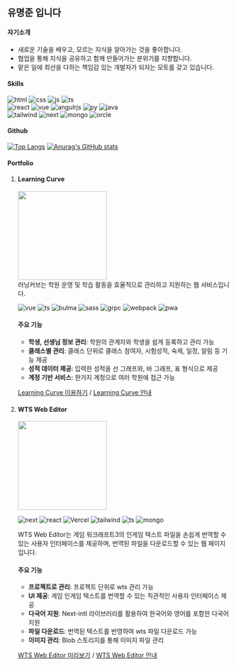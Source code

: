## 유명준 입니다

#### 자기소개
- 새로운 기술을 배우고, 모르는 지식을 알아가는 것을 좋아합니다.
- 협업을 통해 지식을 공유하고 함께 만들어가는 분위기를 지향합니다.
- 맡은 일에 최선을 다하는 책임감 있는 개발자가 되자는 모토를 갖고 있습니다.

#### Skills
![html](https://img.shields.io/badge/HTML5-E34F26?style=for-the-badge&logo=html5&logoColor=white)
![css](https://img.shields.io/badge/CSS3-1572B6?style=for-the-badge&logo=css3&logoColor=white)
![js](https://img.shields.io/badge/JavaScript-F7DF1E?style=for-the-badge&logo=JavaScript&logoColor=white)
![ts](https://img.shields.io/badge/TypeScript-007ACC?style=for-the-badge&logo=typescript&logoColor=white)<br>
![react](https://img.shields.io/badge/React-20232A?style=for-the-badge&logo=react&logoColor=61DAFB)
![vue](https://img.shields.io/badge/Vue.js-35495E?style=for-the-badge&logo=vue.js&logoColor=4FC08D)
![angulrjs](https://img.shields.io/badge/AngularJS-E23237?style=for-the-badge&logo=angularjs&logoColor=white)
![py](https://img.shields.io/badge/Python-14354C?style=for-the-badge&logo=python&logoColor=white)
![java](https://img.shields.io/badge/Java-ED8B00?style=for-the-badge&logo=openjdk&logoColor=white)<br>
![tailwind](https://img.shields.io/badge/Tailwind_CSS-38B2AC?style=for-the-badge&logo=tailwind-css&logoColor=white)
![next](https://img.shields.io/badge/Next.js-000?logo=nextdotjs&logoColor=fff&style=for-the-badge)
![mongo](https://img.shields.io/badge/MongoDB-4EA94B?style=for-the-badge&logo=mongodb&logoColor=white)
![orcle](	https://img.shields.io/badge/Oracle-F80000?style=for-the-badge&logo=Oracle&logoColor=white)

#### Github
[![Top Langs](https://github-readme-stats.vercel.app/api/top-langs/?username=dbaudwns20)](https://github.com/anuraghazra/github-readme-stats)
[![Anurag's GitHub stats](https://github-readme-stats.vercel.app/api?username=dbaudwns20)](https://github.com/anuraghazra/github-readme-stats)

#### Portfolio
1. #### Learning Curve
      <img src="https://github.com/dbaudwns20/dbaudwns20/assets/33855022/fd51defb-d988-4087-ad75-7d71548666ca" width="200">
      <br>
      러닝커브는 학원 운영 및 학습 활동을 효율적으로 관리하고 지원하는 웹 서비스입니다.

      ![vue](https://img.shields.io/badge/Vue.js-35495E?style=for-the-badge&logo=vue.js&logoColor=4FC08D)
      ![ts](https://img.shields.io/badge/TypeScript-007ACC?style=for-the-badge&logo=typescript&logoColor=white)
      ![bulma](https://img.shields.io/badge/bulma-gray.svg?style=for-the-badge&logo=bulma&logoColor=default)
      ![sass](https://img.shields.io/badge/SASS-gray.svg?style=for-the-badge&logo=SASS&logoColor=default)
      ![grpc](https://img.shields.io/badge/gRPC-gray.svg?style=for-the-badge&logo=gRPC&logoColor=default)
      ![webpack](https://img.shields.io/badge/webpack-gray.svg?style=for-the-badge&logo=webpack&logoColor=default)
      ![pwa](https://img.shields.io/badge/pwa-gray.svg?style=for-the-badge&logo=pwa&logoColor=default)
      
      #### 주요 기능
   
      - **학생, 선생님 정보 관리**: 학원의 관계자와 학생을 쉽게 등록하고 관리 가능
      - **클래스별 관리**: 클래스 단위로 클래스 참여자, 시험성적, 숙제, 일정, 알림 등 기능 제공
      - **성적 데이터 제공**: 입력한 성적을 선 그래프와, 바 그래프, 표 형식으로 제공
      - **계정 기반 서비스**: 한가지 계정으로 여러 학원에 접근 가능<br>
      
      [Learning Curve 이용하기](https://learningcurve.co.kr/) / [Learning Curve 안내](https://glory-hedge-825.notion.site/Learning-Curve-87a048d795b544c59bf605526f0ee53a?pvs=74)

1. #### WTS Web Editor
      <img src="https://github.com/dbaudwns20/dbaudwns20/assets/33855022/60b8c15a-84a0-4bdd-bae3-459aa3e47d38" width="200">
      <br>

      ![next](https://img.shields.io/badge/Next.js-000?logo=nextdotjs&logoColor=fff&style=for-the-badge)
      ![react](https://img.shields.io/badge/React-20232A?style=for-the-badge&logo=react&logoColor=61DAFB)
      ![Vercel](https://img.shields.io/badge/vercel-%23000000.svg?style=for-the-badge&logo=vercel&logoColor=white)
      ![tailwind](https://img.shields.io/badge/Tailwind_CSS-38B2AC?style=for-the-badge&logo=tailwind-css&logoColor=white)
      ![ts](https://img.shields.io/badge/TypeScript-007ACC?style=for-the-badge&logo=typescript&logoColor=white)
      ![mongo](https://img.shields.io/badge/MongoDB-4EA94B?style=for-the-badge&logo=mongodb&logoColor=white)
      
      WTS Web Editor는 게임 워크래프트3의 인게임 텍스트 파일을 손쉽게 번역할 수 있는 사용자 인터페이스를 제공하며, 번역된 파일을 다운로드할 수 있는 웹 페이지입니다.

      #### 주요 기능
   
      - **프로젝트로 관리**: 프로젝트 단위로 wts 관리 가능
      - **UI 제공**: 게임 인게임 텍스트를 번역할 수 있는 직관적인 사용자 인터페이스 제공
      - **다국어 지원**: Next-intl 라이브러리를 활용하여 한국어와 영어를 포함한 다국어 지원
      - **파일 다운로드**: 번역된 텍스트를 반영하여 wts 파일 다운로드 가능
      - **이미지 관리**: Blob 스토리지를 통해 이미지 파일 관리<br>
      
      [WTS Web Editor 미리보기](https://wts-web-editor.vercel.app/) / [WTS Web Editor 안내](https://glory-hedge-825.notion.site/WTS-Web-Editor-e4279c61bce54c43bae7c9cf1721fc9c)
            



      

 
